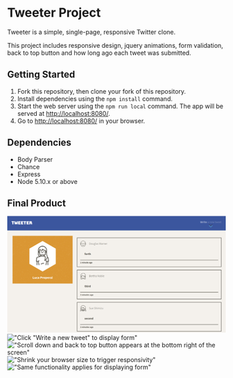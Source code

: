 # Tweeter Project

Tweeter is a simple, single-page, responsive Twitter clone. 

This project includes responsive design, jquery animations, form validation, back to top button and how long ago each tweet was submitted.


## Getting Started

1. Fork this repository, then clone your fork of this repository.
2. Install dependencies using the `npm install` command.
3. Start the web server using the `npm run local` command. The app will be served at <http://localhost:8080/>.
4. Go to <http://localhost:8080/> in your browser.

## Dependencies

- Body Parser
- Chance
- Express
- Node 5.10.x or above

## Final Product

!["Regular view with hidden form"](https://github.com/aproperzi2/tweeter/blob/master/public/features/tweeter1.png?raw=true)
!["Click "Write a new tweet" to display form"](https://github.com/aproperzi2/tweeter/tree/master/public/features/tweeter2.png?raw=true)
!["Scroll down and back to top button appears at the bottom right of the screen"](https://github.com/aproperzi2/tweeter/tree/master/public/features/tweeter3.png?raw=true)
!["Shrink your browser size to trigger responsivity"](https://github.com/aproperzi2/tweeter/tree/master/public/features/tweeter4.png?raw=true)
!["Same functionality applies for displaying form"](https://github.com/aproperzi2/tweeter/tree/master/public/features/tweeter5.png?raw=true)
